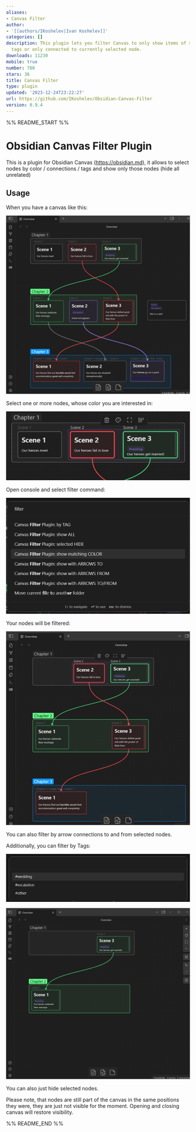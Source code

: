 ```yaml
---
aliases:
- Canvas Filter
author:
- '[[authors/IKoshelev|Ivan Koshelev]]'
categories: []
description: This plugin lets you filter Canvas to only show items of specific color,
  tags or only connected to currently selected node.
downloads: 11230
mobile: true
number: 780
stars: 36
title: Canvas Filter
type: plugin
updated: '2023-12-24T23:22:27'
url: https://github.com/IKoshelev/Obsidian-Canvas-Filter
version: 0.9.4
---
```


%% README_START %%

# Obsidian Canvas Filter Plugin

This is a plugin for Obsidian Canvas (https://obsidian.md), 
it allows to select nodes by color / connections / tags and show 
only those nodes (hide all unrelated)

## Usage

When you have a canvas like this: 

![image](https://raw.githubusercontent.com/IKoshelev/Obsidian-Canvas-Filter/HEAD/assets/All-visible.png)

Select one or more nodes, whose color you are interested in:

![image](https://raw.githubusercontent.com/IKoshelev/Obsidian-Canvas-Filter/HEAD/assets/Select-color.png)

Open console and select filter command:

![image](https://raw.githubusercontent.com/IKoshelev/Obsidian-Canvas-Filter/HEAD/assets/Menu.png)

Your nodes will be filtered: 

![image](https://raw.githubusercontent.com/IKoshelev/Obsidian-Canvas-Filter/HEAD/assets/Filtered-color.png)

You can also filter by arrow connections to and from selected nodes.

Additionally, you can filter by Tags:

![image](https://raw.githubusercontent.com/IKoshelev/Obsidian-Canvas-Filter/HEAD/assets/Filter-tags.png)

![image](https://raw.githubusercontent.com/IKoshelev/Obsidian-Canvas-Filter/HEAD/assets/Filtered-tag.png)

You can also just hide selected nodes. 

Please note, that nodes are still part of the canvas in the same positions they were, they are just not visible for the moment. Opening and closing canvas will restore visibility.

%% README_END %%